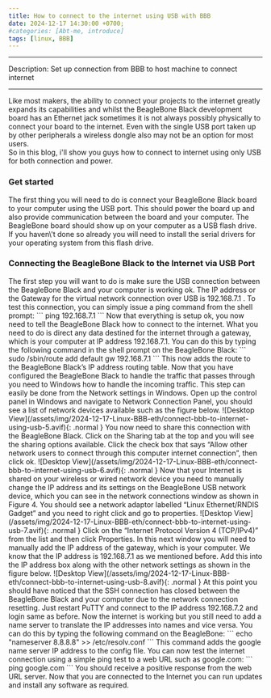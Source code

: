 ```yaml
---
title: How to connect to the internet using USB with BBB
date: 2024-12-17 14:30:00 +0700;
#categories: [Abt-me, introduce]
tags: [linux, BBB]    
---
```


---
Description: Set up connection from BBB to host machine to connect internet

---
Like most makers, the ability to connect your projects to the internet greatly expands its capabilities and whilst the BeagleBone Black development board has an Ethernet jack sometimes it is not always possibly physically to connect your board to the internet. Even with the single USB port taken up by other peripherals a wireless dongle also may not be an option for most users.  
So in this blog, i\'ll show you guys how to connect to internet using only USB for both connection and power.  
<h3><strong>Get started</strong></h3>
The first thing you will need to do is connect your BeagleBone Black board to your computer using the USB port. This should power the board up and also provide communication between the board and your computer. The BeagleBone board should show up on your computer as a USB flash drive. If you haven\'t done so already you will need to install the serial drivers for your operating system from this flash drive.
<h3><strong>Connecting the BeagleBone Black to the Internet via USB Port</strong></h3>
The first step you will want to do is make sure the USB connection between the BeagleBone Black and your computer is working ok. The IP address or the Gateway for the virtual network connection over USB is 192.168.7.1 . To test this connection, you can simply issue a ping command from the shell prompt:
```
ping 192.168.7.1
```
Now that everything is setup ok, you now need to tell the BeagleBone Black how to connect to the internet. What you need to do is direct any data destined for the internet through a gateway, which is your computer at IP address 192.168.7.1. You can do this by typing the following command in the shell prompt on the BeagleBone Black:
```
sudo /sbin/route add default gw 192.168.7.1
```
This now adds the route to the BeagleBone Black’s IP address routing table. Now that you have configured the BeagleBone Black to handle the traffic that passes through you need to Windows how to handle the incoming traffic. This step can easily be done from the Network settings in Windows.  
Open up the control panel in Windows and navigate to Network Connection Panel, you should see a list of network devices available such as the figure below.
![Desktop View](/assets/img/2024-12-17-Linux-BBB-eth/connect-bbb-to-internet-using-usb-5.avif){: .normal }
You now need to share this connection with the BeagleBone Black. Click on the Sharing tab at the top and you will see the sharing options available. Click the check box that says “Allow other network users to connect through this computer internet connection”, then click ok.  
![Desktop View](/assets/img/2024-12-17-Linux-BBB-eth/connect-bbb-to-internet-using-usb-6.avif){: .normal }  
Now that your Internet is shared on your wireless or wired network device you need to manually change the IP address and its settings on the BeagleBone USB network device, which you can see in the network connections window as shown in Figure 4. You should see a network adaptor labelled “Linux Ethernet/RNDIS Gadget” and you need to right click and go to properties.  
![Desktop View](/assets/img/2024-12-17-Linux-BBB-eth/connect-bbb-to-internet-using-usb-7.avif){: .normal }    
Click on the “Internet Protocol Version 4 (TCP/IPv4)” from the list and then click Properties. In this next window you will need to manually add the IP address of the gateway, which is your computer. We know that the IP address is 192.168.7.1 as we mentioned before. Add this into the IP address box along with the other network settings as shown in the figure below.
![Desktop View](/assets/img/2024-12-17-Linux-BBB-eth/connect-bbb-to-internet-using-usb-8.avif){: .normal }
At this point you should have noticed that the SSH connection has closed between the BeagleBone Black and your computer due to the network connection resetting. Just restart PuTTY and connect to the IP address 192.168.7.2 and login same as before. Now the internet is working but you still need to add a name server to translate the IP addresses into names and vice versa. You can do this by typing the following command on the BeagleBone:
```
echo "nameserver 8.8.8.8" >> /etc/resolv.conf
```
This command adds the google name server IP address to the config file. You can now test the internet connection using a simple ping test to a web URL such as google.com:
```
ping google.com
```
You should receive a positive response from the web URL server. Now that you are connected to the Internet you can run updates and install any software as required.